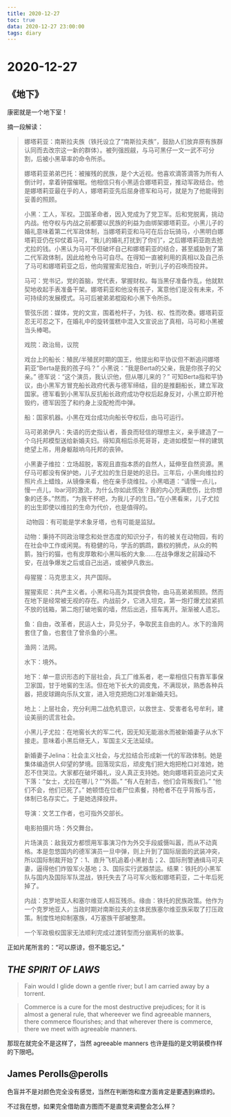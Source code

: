 ```yaml
---
title: 2020-12-27
toc: true
data: 2020-12-27 23:00:00
tags: diary
---
```


# 2020-12-27

## 《地下》

康密就是一个地下室！

摘一段解读：

> 娜塔莉亚：南斯拉夫族（铁托设立了“南斯拉夫族”，鼓励人们放弃原有族群认同而去改宗这一新的群体）。被列强觊觎，与马可黑仔一文一武不可分割，后被小黑草率的命令所杀。
>
>    娜塔莉亚弟弟巴托：被摧残的民族，是个大近视。他喜欢滴答滴答为所有人倒计时，拿着钟摆催眠。他相信只有小黑适合娜塔莉亚，推动军政结合。他是娜塔莉亚最在乎的人，娜塔莉亚先后屈身德军和马可，就是为了他能得到妥善的照顾。
>
> ​    小黑：工人，军权。卫国革命者，因入党成为了党卫军。后和党脱离，挑动内战。他夺权与内战之前都要以民族的利益为由绑架娜塔莉亚。小黑儿子的婚礼意味着第二代军政体制，当娜塔莉亚和马可在后台玩骑马，小黑明白娜塔莉亚仍在仰仗着马可，“我儿的婚礼打扰到了你们”，之后娜塔莉亚跑去抢尤拉的钱。小黑认为马可不但破坏自己和娜塔莉亚的结合，甚至威胁到了第二代军政体制，因此给枪令马可自尽。在得知一直被利用的真相以及自己杀了马可和娜塔莉亚之后，他向猩猩索尼独白，听到儿子的召唤而投井。
>
>    马可：党书记，党的首脑，党代表，掌握财权。每当黑仔准备作乱，他就默契地收起手表准备干架。娜塔莉亚和他没有孩子，寓意他们是没有未来，不可持续的发展模式。马可后被弟弟棍殴和小黑下令所杀。
>
>    管弦乐团：媒体，党的文宣，围着枪杆子，为钱、权、性而吹奏。娜塔莉亚忍无可忍之下，在婚礼中的旋转蛋糕中混入文宣说出了真相，马可和小黑被当头棒喝。
>
>    戏院：政治局，议院
>
>    戏台上的船长：殖民/半殖民时期的国王，他提出和平协议但不断追问娜塔莉亚“Berta是我的孩子吗？” 小黑说：“我是Berta的父亲，我是你孩子的父亲。” 德军说：“这个演员，我认识他，但从哪儿来的？” 可知Berta指和平协议，由小黑军方冒充船长政府代表与德军缔结，目的是推翻船长，建立军政国家。德军看到小黑军队反抗船长政府成功夺权后起身反对，小黑立即开枪毁约，德军因签了和约身上没配枪而中弹。
>
>    船：国家机器。小黑在戏台成功向船长夺权后，由马可运行。
>
>    马可弟弟伊凡：失语的历史指认者，善良而轻信的理想主义，亲手建造了一个乌托邦模型送给新婚夫妇。得知真相后杀死哥哥，走进如模型一样的建筑绝望上吊，用身躯敲响乌托邦的丧钟。
>
>    小黑妻子维拉：立场超脱，客观且直指本质的自然人，延伸至自然资源。黑仔马可都没有保护她，儿子尤拉的生日是她的忌日。三年后，小黑向维拉的照片点上蜡烛，从镜像来看，他在亲手烧维拉。小黑唱道：“请慢一点儿，慢一点儿，lbar河的激流，为什么你如此慌张？我的内心充满悲伤，比你想象的还多。”然而，“为我干杯吧，为我儿子的生日。”在小黑看来，儿子尤拉的出生即使以维拉的生命为代价，也是值得的。
>
> ​    动物园：有可能是学术象牙塔，也有可能是监狱。
>
>    动物：秉持不同政治理念和处世态度的知识分子，有的被关在动物园，有的在社会中工作或闲晃。有稳健的马，学舌的鹦鹉，霸权的狮虎，从众的鸭鹅，独行的猫，也有皮厚敢和小黑叫板的大象……在战争爆发之前躁动不安，在战争爆发之后或自己出逃，或被伊凡救出。
>
>    母猩猩：马克思主义，共产国际。
>
>    猩猩索尼：共产主义者。小黑和马高为其提供食物，由马高弟弟照顾。然而在地下是经常被无视的存在。内战前夕，它进入坦克，第一炮打爆尤拉紧抓不放的钱箱，第二炮打破地窖的墙，然后出逃，搭车离开。渐渐被人遗忘。
>
>    鱼：自由，改革者，民运人士，异见分子，争取民主自由的人。水下的渔网套住了鱼，也套住了曾杀鱼的小黑。
>
>    渔网：法网。
>
>    水下：境外。
>
>    地下：单一意识形态的下层社会，兵工厂维系者，老一辈相信只有靠军事保卫家国，甘于地窖的生活。但在地下长大的调皮鬼，不满现状，熟悉各种兵器，把皮球踢向乐队文宣，进入坦克把炮口对准新婚夫妇。
>
>    地上：上层社会，充分利用二战危机意识，以救世主、受害者名号牟利，建设美丽的谎言社会。
>
>    小黑儿子尤拉：在地窖长大的军二代，因无知无能溺水而被新婚妻子从水下接走。意味着小黑后继无人，军国主义无法延续。
>
>    新婚妻子Jelina：社会主义社会，与尤拉结合形成新一代的军政体制。她是集体编造供人仰望的梦境。回落现实后，顽皮鬼们把大炮把枪口对准她，她忍不住哭泣。大家都在破坏婚礼，没人真正支持她。她向娜塔莉亚追问丈夫下落：“女士，尤拉在哪儿？”“外面。” “有人在射击，他们会背叛我们。” “他们不会，他们已死了。” 她顿悟在位者尸位素餐，持枪者不在乎背叛与否，体制已名存实亡。于是她选择投井。
>
>    导演：文艺工作者，也可指外交部长。
>
>    电影拍摄片场：外交舞台。
>
>    片场演员：敌我双方都惯用军事演习作为外交手段威慑叫嚣，而从不动真格。本是忽悠国内的德军演员一旦中弹，则上升到了国际层面的武装冲突，所以国际制裁开始了：1、直升飞机追着小黑射击；2、国际刑警通缉马可夫妻，逼得他们炸毁军火基地；3、国际实行武器禁运。结果：铁托的小黑军队与国内及国际军队混战，铁托失去了马可军火贩和娜塔莉亚，二十年后死掉了。
>
>    内战：克罗地亚人和塞尔维亚人相互残杀。缘由：铁托的民族政策。他作为一个克罗地亚人，当政时期对南斯拉夫的主体民族塞尔维亚族采取了打压政策。制度性地抑制塞族，4万塞族干部被整肃。
>
>    一个军政极权国家无法顺利完成过渡转型而分崩离析的故事。



正如片尾所言的：“可以原谅，但不能忘记。”

## *THE SPIRIT OF LAWS*

> Fain would I glide down a gentle river; but I am carried away by a torrent.



> Commerce is a cure for the most destructive prejudices; for it is almost a general rule, that whereever we find agreeable manners, there commerce flourishes; and that wherever there is commerce, there we meet with agreeable manners.

那现在就完全不是这样了，当然 agreeable manners 也许是指的是文明装模作样的下限吧。

## James Perolls@perolls

色盲并不是对颜色完全没有感觉，当然在判断饱和度方面肯定是要遇到麻烦的。

不过我在想，如果完全借助直方图而不是直觉来调整会怎么样？

## 